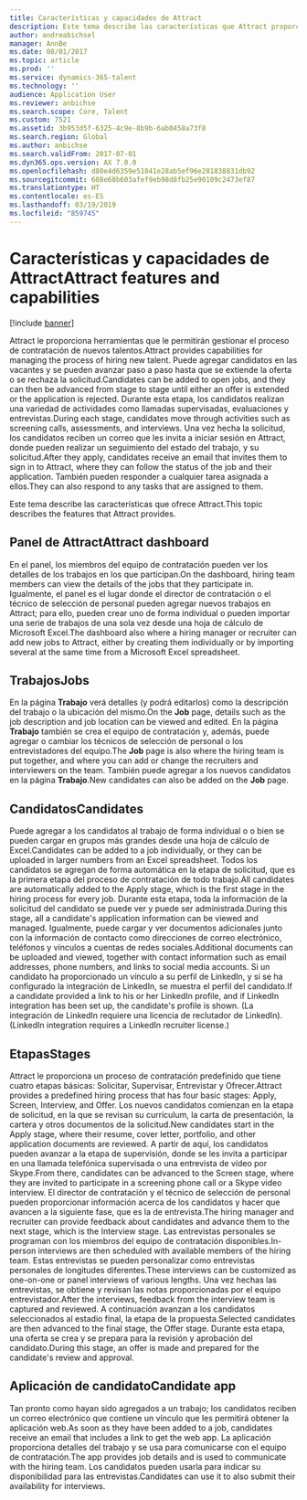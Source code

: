 ```yaml
---
title: Características y capacidades de Attract
description: Este tema describe las características que Attract proporciona para gestionar el proceso de contratar nuevos talentos.
author: andreabichsel
manager: AnnBe
ms.date: 08/01/2017
ms.topic: article
ms.prod: ''
ms.service: dynamics-365-talent
ms.technology: ''
audience: Application User
ms.reviewer: anbichse
ms.search.scope: Core, Talent
ms.custom: 7521
ms.assetid: 3b953d5f-6325-4c9e-8b9b-6ab0458a73f8
ms.search.region: Global
ms.author: anbichse
ms.search.validFrom: 2017-07-01
ms.dyn365.ops.version: AX 7.0.0
ms.openlocfilehash: d80e4d6359e51841e28ab5ef96e281838831db92
ms.sourcegitcommit: 608e68b603afef9eb98d8fb25e90109c2473ef87
ms.translationtype: HT
ms.contentlocale: es-ES
ms.lasthandoff: 03/19/2019
ms.locfileid: "859745"
---
```

# <a name="attract-features-and-capabilities"></a><span data-ttu-id="54292-103">Características y capacidades de Attract</span><span class="sxs-lookup"><span data-stu-id="54292-103">Attract features and capabilities</span></span>

[!include [banner](includes/banner.md)]

<span data-ttu-id="54292-104">Attract le proporciona herramientas que le permitirán gestionar el proceso de contratación de nuevos talentos.</span><span class="sxs-lookup"><span data-stu-id="54292-104">Attract provides capabilities for managing the process of hiring new talent.</span></span> <span data-ttu-id="54292-105">Puede agregar candidatos en las vacantes y se pueden avanzar paso a paso hasta que se extiende la oferta o se rechaza la solicitud.</span><span class="sxs-lookup"><span data-stu-id="54292-105">Candidates can be added to open jobs, and they can then be advanced from stage to stage until either an offer is extended or the application is rejected.</span></span> <span data-ttu-id="54292-106">Durante esta etapa, los candidatos realizan una variedad de actividades como llamadas supervisadas, evaluaciones y entrevistas.</span><span class="sxs-lookup"><span data-stu-id="54292-106">During each stage, candidates move through activities such as screening calls, assessments, and interviews.</span></span> <span data-ttu-id="54292-107">Una vez hecha la solicitud, los candidatos reciben un correo que les invita a iniciar sesión en Attract, donde pueden realizar un seguimiento del estado del trabajo, y su solicitud.</span><span class="sxs-lookup"><span data-stu-id="54292-107">After they apply, candidates receive an email that invites them to sign in to Attract, where they can follow the status of the job and their application.</span></span> <span data-ttu-id="54292-108">También pueden responder a cualquier tarea asignada a ellos.</span><span class="sxs-lookup"><span data-stu-id="54292-108">They can also respond to any tasks that are assigned to them.</span></span>

<span data-ttu-id="54292-109">Este tema describe las características que ofrece Attract.</span><span class="sxs-lookup"><span data-stu-id="54292-109">This topic describes the features that Attract provides.</span></span>

## <a name="attract-dashboard"></a><span data-ttu-id="54292-110">Panel de Attract</span><span class="sxs-lookup"><span data-stu-id="54292-110">Attract dashboard</span></span>
<span data-ttu-id="54292-111">En el panel, los miembros del equipo de contratación pueden ver los detalles de los trabajos en los que participan.</span><span class="sxs-lookup"><span data-stu-id="54292-111">On the dashboard, hiring team members can view the details of the jobs that they participate in.</span></span> <span data-ttu-id="54292-112">Igualmente, el panel es el lugar donde el director de contratación o el técnico de selección de personal pueden agregar nuevos trabajos en Attract; para ello, pueden crear uno de forma individual o pueden importar una serie de trabajos de una sola vez desde una hoja de cálculo de Microsoft Excel.</span><span class="sxs-lookup"><span data-stu-id="54292-112">The dashboard also where a hiring manager or recruiter can add new jobs to Attract, either by creating them individually or by importing several at the same time from a Microsoft Excel spreadsheet.</span></span>

## <a name="jobs"></a><span data-ttu-id="54292-113">Trabajos</span><span class="sxs-lookup"><span data-stu-id="54292-113">Jobs</span></span>
<span data-ttu-id="54292-114">En la página **Trabajo** verá detalles (y podrá editarlos) como la descripción del trabajo o la ubicación del mismo.</span><span class="sxs-lookup"><span data-stu-id="54292-114">On the **Job** page, details such as the job description and job location can be viewed and edited.</span></span> <span data-ttu-id="54292-115">En la página **Trabajo** también se crea el equipo de contratación y, además, puede agregar o cambiar los técnicos de selección de personal o los entrevistadores del equipo.</span><span class="sxs-lookup"><span data-stu-id="54292-115">The **Job** page is also where the hiring team is put together, and where you can add or change the recruiters and interviewers on the team.</span></span> <span data-ttu-id="54292-116">También puede agregar a los nuevos candidatos en la página **Trabajo**.</span><span class="sxs-lookup"><span data-stu-id="54292-116">New candidates can also be added on the **Job** page.</span></span>

## <a name="candidates"></a><span data-ttu-id="54292-117">Candidatos</span><span class="sxs-lookup"><span data-stu-id="54292-117">Candidates</span></span>
<span data-ttu-id="54292-118">Puede agregar a los candidatos al trabajo de forma individual o o bien se pueden cargar en grupos más grandes desde una hoja de cálculo de Excel.</span><span class="sxs-lookup"><span data-stu-id="54292-118">Candidates can be added to a job individually, or they can be uploaded in larger numbers from an Excel spreadsheet.</span></span> <span data-ttu-id="54292-119">Todos los candidatos se agregan de forma automática en la etapa de solicitud, que es la primera etapa del proceso de contratación de todo trabajo.</span><span class="sxs-lookup"><span data-stu-id="54292-119">All candidates are automatically added to the Apply stage, which is the first stage in the hiring process for every job.</span></span> <span data-ttu-id="54292-120">Durante esta etapa, toda la información de la solicitud del candidato se puede ver y puede ser administrada.</span><span class="sxs-lookup"><span data-stu-id="54292-120">During this stage, all a candidate's application information can be viewed and managed.</span></span> <span data-ttu-id="54292-121">Igualmente, puede cargar y ver documentos adicionales junto con la información de contacto como direcciones de correo electrónico, teléfonos y vínculos a cuentas de redes sociales.</span><span class="sxs-lookup"><span data-stu-id="54292-121">Additional documents can be uploaded and viewed, together with contact information such as email addresses, phone numbers, and links to social media accounts.</span></span> <span data-ttu-id="54292-122">Si un candidato ha proporcionado un vínculo a su perfil de LinkedIn, y si se ha configurado la integración de LinkedIn, se muestra el perfil del candidato.</span><span class="sxs-lookup"><span data-stu-id="54292-122">If a candidate provided a link to his or her LinkedIn profile, and if LinkedIn integration has been set up, the candidate's profile is shown.</span></span> <span data-ttu-id="54292-123">(La integración de LinkedIn requiere una licencia de reclutador de LinkedIn).</span><span class="sxs-lookup"><span data-stu-id="54292-123">(LinkedIn integration requires a LinkedIn recruiter license.)</span></span>

## <a name="stages"></a><span data-ttu-id="54292-124">Etapas</span><span class="sxs-lookup"><span data-stu-id="54292-124">Stages</span></span>
<span data-ttu-id="54292-125">Attract le proporciona un proceso de contratación predefinido que tiene cuatro etapas básicas: Solicitar, Supervisar, Entrevistar y Ofrecer.</span><span class="sxs-lookup"><span data-stu-id="54292-125">Attract provides a predefined hiring process that has four basic stages: Apply, Screen, Interview, and Offer.</span></span> <span data-ttu-id="54292-126">Los nuevos candidatos comienzan en la etapa de solicitud, en la que se revisan su currículum, la carta de presentación, la cartera y otros documentos de la solicitud.</span><span class="sxs-lookup"><span data-stu-id="54292-126">New candidates start in the Apply stage, where their resume, cover letter, portfolio, and other application documents are reviewed.</span></span> <span data-ttu-id="54292-127">A partir de aquí, los candidatos pueden avanzar a la etapa de supervisión, donde se les invita a participar en una llamada telefónica supervisada o una entrevista de vídeo por Skype.</span><span class="sxs-lookup"><span data-stu-id="54292-127">From there, candidates can be advanced to the Screen stage, where they are invited to participate in a screening phone call or a Skype video interview.</span></span> <span data-ttu-id="54292-128">El director de contratación y el técnico de selección de personal pueden proporcionar información acerca de los candidatos y hacer que avancen a la siguiente fase, que es la de entrevista.</span><span class="sxs-lookup"><span data-stu-id="54292-128">The hiring manager and recruiter can provide feedback about candidates and advance them to the next stage, which is the Interview stage.</span></span> <span data-ttu-id="54292-129">Las entrevistas personales se programan con los miembros del equipo de contratación disponibles.</span><span class="sxs-lookup"><span data-stu-id="54292-129">In-person interviews are then scheduled with available members of the hiring team.</span></span> <span data-ttu-id="54292-130">Estas entrevistas se pueden personalizar como entrevistas personales de longitudes diferentes.</span><span class="sxs-lookup"><span data-stu-id="54292-130">These interviews can be customized as one-on-one or panel interviews of various lengths.</span></span> <span data-ttu-id="54292-131">Una vez hechas las entrevistas, se obtiene y revisan las notas proporcionadas por el equipo entrevistador.</span><span class="sxs-lookup"><span data-stu-id="54292-131">After the interviews, feedback from the interview team is captured and reviewed.</span></span> <span data-ttu-id="54292-132">A continuación avanzan a los candidatos seleccionados al estadio final, la etapa de la propuesta.</span><span class="sxs-lookup"><span data-stu-id="54292-132">Selected candidates are then advanced to the final stage, the Offer stage.</span></span> <span data-ttu-id="54292-133">Durante esta etapa, una oferta se crea y se prepara para la revisión y aprobación del candidato.</span><span class="sxs-lookup"><span data-stu-id="54292-133">During this stage, an offer is made and prepared for the candidate's review and approval.</span></span>

## <a name="candidate-app"></a><span data-ttu-id="54292-134">Aplicación de candidato</span><span class="sxs-lookup"><span data-stu-id="54292-134">Candidate app</span></span>
<span data-ttu-id="54292-135">Tan pronto como hayan sido agregados a un trabajo; los candidatos reciben un correo electrónico que contiene un vínculo que les permitirá obtener la aplicación web.</span><span class="sxs-lookup"><span data-stu-id="54292-135">As soon as they have been added to a job, candidates receive an email that includes a link to get the web app.</span></span> <span data-ttu-id="54292-136">La aplicación proporciona detalles del trabajo y se usa para comunicarse con el equipo de contratación.</span><span class="sxs-lookup"><span data-stu-id="54292-136">The app provides job details and is used to communicate with the hiring team.</span></span> <span data-ttu-id="54292-137">Los candidatos pueden usarla para indicar su disponibilidad para las entrevistas.</span><span class="sxs-lookup"><span data-stu-id="54292-137">Candidates can use it to also submit their availability for interviews.</span></span>
